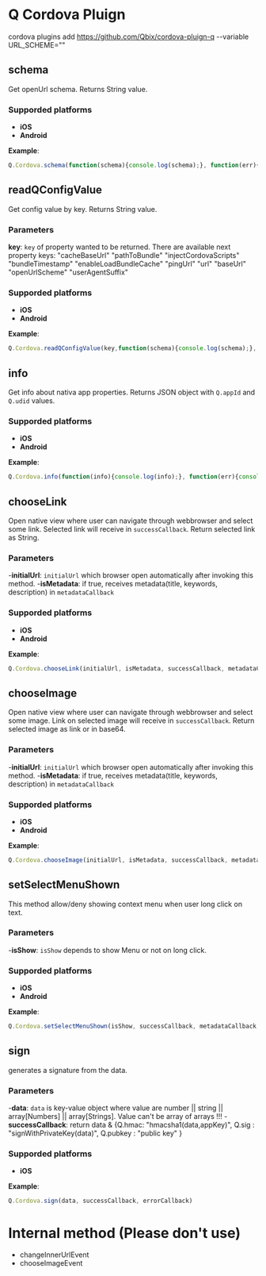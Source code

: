 # Q Cordova Pluign

cordova plugins add https://github.com/Qbix/cordova-pluign-q --variable URL_SCHEME="<openurl>"

## schema
Get openUrl schema. Returns String value.

### Supporded platforms
- __iOS__
- __Android__

__Example__:
```js
Q.Cordova.schema(function(schema){console.log(schema);}, function(err){console.log(err)})
```

## readQConfigValue
Get config value by key. Returns String value.

### Parameters
__key__: `key` of property wanted to be returned. There are available next property keys:
"cacheBaseUrl"
"pathToBundle"
"injectCordovaScripts"
"bundleTimestamp"
"enableLoadBundleCache"
"pingUrl"
"url"
"baseUrl"
"openUrlScheme"
"userAgentSuffix"

### Supporded platforms
- __iOS__
- __Android__

__Example__:
```js
Q.Cordova.readQConfigValue(key,function(schema){console.log(schema);}, function(err){console.log(err)})
```

## info
Get info about nativa app properties. Returns JSON object with `Q.appId` and `Q.udid` values.

### Supporded platforms
- __iOS__
- __Android__

__Example__:
```js
Q.Cordova.info(function(info){console.log(info);}, function(err){console.log(err)})
```

## chooseLink
Open native view where user can navigate through webbrowser and select some link. Selected link will receive in `successCallback`. Return selected link as String.

### Parameters
-__initialUrl__: `initialUrl` which browser open automatically after invoking this method.
-__isMetadata__: if true, receives metadata(title, keywords, description) in `metadataCallback`

### Supporded platforms
- __iOS__
- __Android__

__Example__:
```js
Q.Cordova.chooseLink(initialUrl, isMetadata, successCallback, metadataCallback, errorCallback)
```

## chooseImage
Open native view where user can navigate through webbrowser and select some image. Link on selected image will receive in `successCallback`. Return selected image as link or in base64.

### Parameters
-__initialUrl__: `initialUrl` which browser open automatically after invoking this method.
-__isMetadata__: if true, receives metadata(title, keywords, description) in `metadataCallback`

### Supporded platforms
- __iOS__
- __Android__

__Example__:
```js
Q.Cordova.chooseImage(initialUrl, isMetadata, successCallback, metadataCallback, errorCallback)
```

## setSelectMenuShown
This method allow/deny showing context menu when user long click on text.

### Parameters
-__isShow__: `isShow` depends to show Menu or not on long click.

### Supporded platforms
- __iOS__
- __Android__

__Example__:
```js
Q.Cordova.setSelectMenuShown(isShow, successCallback, metadataCallback, errorCallback)
```

## sign
generates a signature from the data.

### Parameters
-__data__: `data` is key-value object where value are number || string || array[Numbers] || array[Strings].  Value can't be array of arrays !!!
-__successCallback__: return data & {Q.hmac: "hmacsha1(data,appKey)", Q.sig : "signWithPrivateKey(data)", Q.pubkey : "public key" }

### Supporded platforms
- __iOS__

__Example__:
```js
Q.Cordova.sign(data, successCallback, errorCallback)
```

# Internal method (Please don't use)
- changeInnerUrlEvent
- chooseImageEvent

